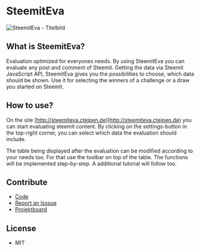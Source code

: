 # SteemitEva

![SteemitEva - Titelbild](https://steemitimages.com/0x0/https://res.cloudinary.com/hpiynhbhq/image/upload/v1519665726/ptf6rqptcmrluy3haq2s.jpg)

## What is SteemitEva?
Evaluation optimized for everyones needs. By using SteemitEva you can evaluate any post and comment of Steemit. Getting the data via Steemit JavaScript API, SteemitEva gives you the possibilities to choose, which data should be shown. Use it for selecting the winners of a challenge or a draw you started on Steemit.

## How to use?
On the site [http://steemiteva.cteipen.de](http://steemiteva.cteipen.de) you can start evaluating steemit content. By clicking on the settings-button in the top-right corner, you can select which data the evaluation should include.

The table being displayed after the evaluation can be modified according to your needs too. For that use the toolbar on top of the table. The functions will be implemented step-by-step. A additional tutorial will follow too.

## Contribute
+ [Code](https://github.com/CTeipen/SteemitEva)
+ [Report an Isssue](https://github.com/CTeipen/SteemitEva/issues)
+ [Projektboard](https://github.com/CTeipen/SteemitEva/projects/1)


## License
+ MIT
